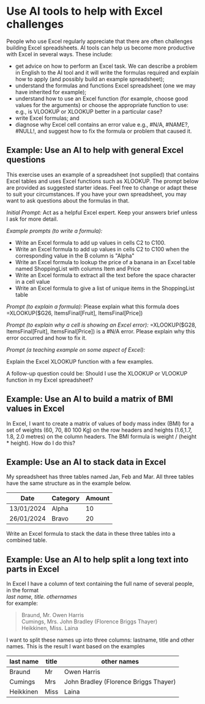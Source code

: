 # Use AI tools to help with Excel challenges

People who use Excel regularly appreciate that there are often challenges building Excel spreadsheets.  AI tools can help us become more productive with Excel in several ways. These include:
* get advice on how to perform an Excel task.  We can describe a problem in English to the AI tool and it will write the formulas required and explain how to apply (and possibly build an example spreadsheet);
* understand the formulas and functions Excel spreadsheet (one we may have inherited for example);
* understand how to use an Excel function (for example, choose good values for the arguments) or choose the appropriate function to use: e.g., is VLOOKUP or XLOOKUP better in a particular case?
* write Excel formulas; and 
* diagnose why Excel cell contains an error value e.g., #N/A, #NAME?, #NULL!, and suggest how to fix the formula or problem that caused it.

## Example: Use an AI to help with general Excel questions

This exercise uses an example of a spreadsheet (not supplied) that contains Excel tables and uses Excel functions such as XLOOKUP. The prompt below are provided as suggested starter ideas.  Feel free to change or adapt these to suit your circumstances.  If you have your own spreadsheet, you may want to ask questions about the formulas in that.  

_Initial Prompt:_
Act as a helpful Excel expert.  Keep your answers brief unless I ask for more detail.

_Example prompts (to write a formula):_
* Write an Excel formula to add up values in cells C2 to C100.
* Write an Excel formula to add up values in cells C2 to C100 when the corresponding value in the B column is "Alpha"
* Write an Excel formula to lookup the price of a banana in an Excel table named ShoppingList with columns Item and Price
* Write an Excel formula to extract all the text before the space character in a cell value
* Write an Excel formula to give a list of unique items in the ShoppingList table

_Prompt (to explain a formula):_
Please explain what this formula does  
=XLOOKUP($G26, ItemsFinal[Fruit], ItemsFinal[Price])

_Prompt (to explain why a cell is showing an Excel error):_
=XLOOKUP($G28, ItemsFinal[Fruit], ItemsFinal[Price]) is a #N/A error.  Please explain why this error occurred and how to fix it.

_Prompt (a teaching example on some aspect of Excel):_

Explain the Excel XLOOKUP function with a few examples.

A follow-up question could be: Should I use the XLOOKUP or VLOOKUP function in my Excel spreadsheet?

## Example: Use an AI to build a matrix of BMI values in Excel

In Excel, I want to create a matrix  of values of body mass index (BMI) for a set of weights (60, 70, 80 100 Kg) on the row headers and  heights (1.6,1.7, 1.8, 2.0 metres) on the column headers.  The BMI formula is weight / (height * height).  How do I do this?

## Example: Use an AI to stack data in Excel

My spreadsheet has three tables named Jan, Feb and Mar. All three  tables have the same structure as in the example below.

| Date       | Category | Amount |
|------------|----------|--------|
| 13/01/2024 | Alpha    | 10     |
| 26/01/2024 | Bravo    | 20     |

Write an Excel formula to stack the data in these three tables into a combined table.

## Example: Use an AI to help split a long text into parts in Excel

In Excel I have a column of text containing the full name of several people, in the format  
 _last name, title. othernames_  
for example:
> Braund, Mr. Owen Harris  
> Cumings, Mrs. John Bradley (Florence Briggs Thayer)  
> Heikkinen, Miss. Laina  

I want to split these names up into three columns: lastname, title and other names.
This is the result I want based on the examples

|last name | title | other names                         |
|----------|-------|-------------------------------------|
|Braund    | Mr    |Owen Harris                          |
|Cumings   |Mrs    |John Bradley (Florence Briggs Thayer)|
|Heikkinen |Miss   |Laina                                |

